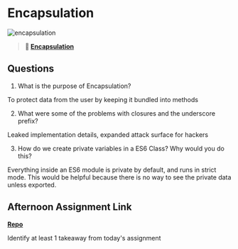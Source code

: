 # Encapsulation

![encapsulation](https://bcw.blob.core.windows.net/public/img/journals/5838157482080222)

> **📖 [Encapsulation](https://codeworksacademy.com/fs-student-guide/resources/wk3/02-Encapsulation)**

## Questions

1. What is the purpose of Encapsulation?

To protect data from the user by keeping it bundled into methods

2. What were some of the problems with closures and the underscore prefix?

Leaked implementation details, expanded attack surface for hackers

3. How do we create private variables in a ES6 Class? Why would you do this?

Everything inside an ES6 module is private by default, and runs in strict mode. This would be helpful because there is no way to see the private data unless exported.

## Afternoon Assignment Link

**[Repo](https://github.com/KellyWemmer/<ASSIGNMENT_REPO>)**

Identify at least 1 takeaway from today's assignment
